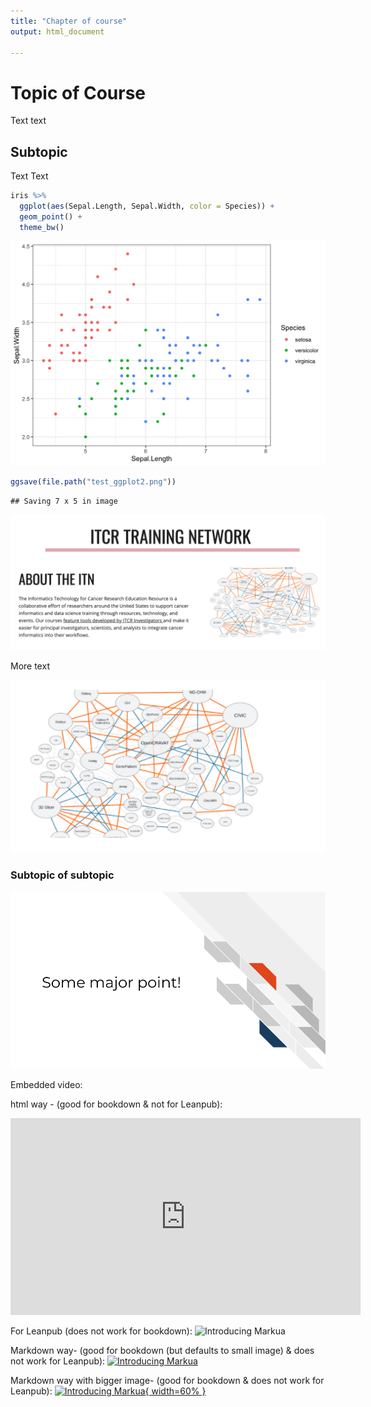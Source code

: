 ```yaml
---
title: "Chapter of course"
output: html_document

---
```




# Topic of Course

Text text

## Subtopic

Text Text 


```r
iris %>% 
  ggplot(aes(Sepal.Length, Sepal.Width, color = Species)) + 
  geom_point() + 
  theme_bw()
```

<img src="02-chapter_of_course_files/figure-html/unnamed-chunk-2-1.png" width="672" />



```r
ggsave(file.path("test_ggplot2.png"))
```

```
## Saving 7 x 5 in image
```

![](images/itcr_training_network.png)

More text

![](images/tools.png)

### Subtopic of subtopic


![](images/Image_res_72.png)

Embedded video:

html way - (good for bookdown & not for Leanpub):
<iframe width="560" height="315" src="https://www.youtube.com/embed/VOCYL-FNbr0" frameborder="0" allow="accelerometer; autoplay; clipboard-write; encrypted-media; gyroscope; picture-in-picture" allowfullscreen></iframe>

For Leanpub (does not work for bookdown):
![Introducing Markua](https://www.youtube.com/watch?t=105&v=VOCYL-FNbr0)

Markdown way- (good for bookdown (but defaults to small image) & does not work for Leanpub):
[![Introducing Markua](http://img.youtube.com/vi/VOCYL-FNbr0/mqdefault.jpg)](https://www.youtube.com/watch?t=105&v=VOCYL-FNbr0)

Markdown way with bigger image- (good for bookdown  & does not work for Leanpub):
[![Introducing Markua](http://img.youtube.com/vi/VOCYL-FNbr0/mqdefault.jpg){ width=60% }](https://www.youtube.com/watch?t=105&v=VOCYL-FNbr0)

